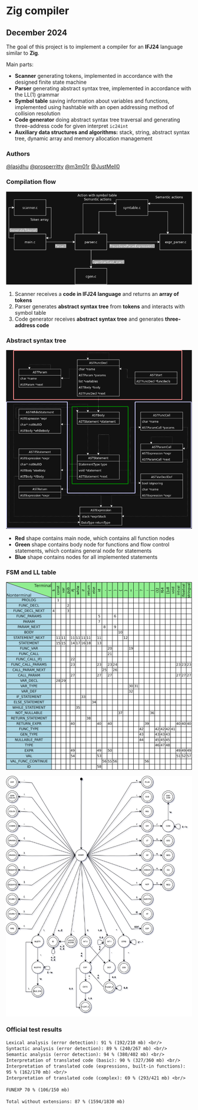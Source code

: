 # Zig compiler

## December 2024

The goal of this project is to implement a compiler for an **IFJ24** language similar to **Zig**.

Main parts:
- **Scanner** generating tokens, implemented in accordance with the designed finite state machine 
- **Parser** generating abstract syntax tree, implemented in accordance with the LL(1) grammar
- **Symbol table** saving information about variables and functions, implemented using hashtable with an open addressing method of collision resolution
- **Code generator** doing abstract syntax tree traversal and generating three-address code for given interpret `ic24int`
- **Auxiliary data structures and algorithms:** stack, string, abstract syntax tree, dynamic array and memory allocation management

### Authors

[@lasjdhu](https://github.com/lasjdhu)
[@prosperritty](https://github.com/prosperritty)
[@m3m01r](https://github.com/m3m01r)
[@JustMell0](https://github.com/JustMell0)

### Compilation flow

<p align="center">
  <img src="docs/compiler-flow.png" alt="Compilation flow">
</p>

1. Scanner receives a **code in IFJ24 language** and returns an **array of tokens**
2. Parser generates **abstract syntax tree** from **tokens** and interacts with symbol table
3. Code generator receives **abstract syntax tree** and generates **three-address code**

### Abstract syntax tree

<p align="center">
  <img src="docs/ast.png" alt="AST">
</p>

- **Red** shape contains main node, which contains all function nodes
- **Green** shape contains body node for functions and flow control statements, which contains general node for statements
- **Blue** shape contains nodes for all implemented statements

### FSM and LL table

<p align="center">
  <img src="docs/ll-table.png" alt="AST">
</p>
<p align="center">
  <img src="docs/FSM.png" alt="AST">
</p>

### Official test results

```
Lexical analysis (error detection): 91 % (192/210 mb) <br/>
Syntactic analysis (error detection): 89 % (240/267 mb) <br/>
Semantic analysis (error detection): 94 % (380/402 mb) <br/>
Interpretation of translated code (basic): 90 % (327/360 mb) <br/>
Interpretation of translated code (expressions, built-in functions): 95 % (162/170 mb) <br/>
Interpretation of translated code (complex): 69 % (293/421 mb) <br/>

FUNEXP 70 % (106/150 mb)

Total without extensions: 87 % (1594/1830 mb)
```

